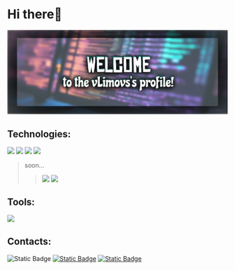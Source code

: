 # Hi there👋
<img  style="height: auto; width: auto;" src="images/fr_banner.png">

## Technologies:
<img style="height: 50px;" src="https://cdn.jsdelivr.net/gh/devicons/devicon@latest/icons/html5/html5-original.svg"> <img style="height: 50px;" src="https://cdn.jsdelivr.net/gh/devicons/devicon@latest/icons/css3/css3-original.svg"> <img style="height: 50px;" src="https://cdn.jsdelivr.net/gh/devicons/devicon@latest/icons/javascript/javascript-original.svg"> <img style="height: 50px;" src="https://cdn.jsdelivr.net/gh/devicons/devicon@latest/icons/react/react-original.svg" />

> soon...
>><img style="height: 50px;" src="https://cdn.jsdelivr.net/gh/devicons/devicon@latest/icons/typescript/typescript-original.svg">
>><img style="height: 50px;" src="https://cdn.jsdelivr.net/gh/devicons/devicon@latest/icons/react/react-original.svg" />

## Tools:

<img style="height: 50px;" src="https://cdn.jsdelivr.net/gh/devicons/devicon@latest/icons/figma/figma-original.svg" />

## Contacts:
<img alt="Static Badge" src="https://img.shields.io/badge/vlimovs-blue?style=for-the-badge&logo=Discord&logoColor=white">
<a href="https://t.me/deo_royalty"><img alt="Static Badge" src="https://img.shields.io/badge/Telegram-blue?style=for-the-badge&logo=Telegram&logoColor=white&link=vlimovs.t.me"></a>
<a href="mailto:limonytchannel@gmail.com"><img alt="Static Badge" src="https://img.shields.io/badge/Gmail-red?style=for-the-badge&logo=gmail&logoColor=white"></a>
